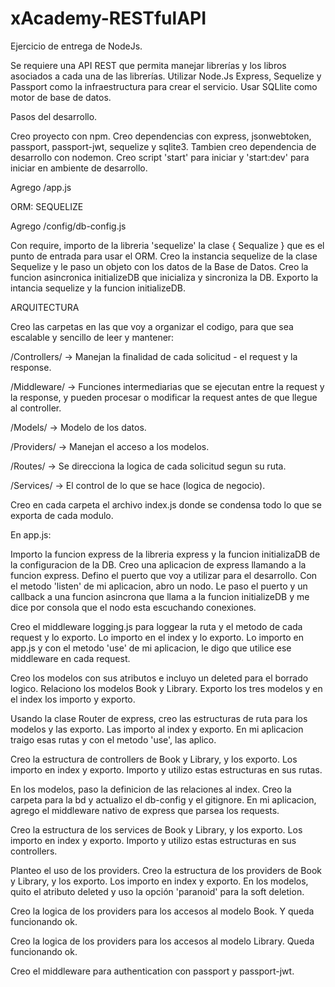 # xAcademy-RESTfulAPI

Ejercicio de entrega de NodeJs.

Se requiere una API REST que permita manejar librerías y los libros asociados a cada una de
las librerías. Utilizar Node.Js Express, Sequelize y Passport como la infraestructura para crear
el servicio. Usar SQLlite como motor de base de datos.


Pasos del desarrollo.

Creo proyecto con npm. Creo dependencias con express, jsonwebtoken, passport, passport-jwt, sequelize y sqlite3. Tambien creo dependencia de desarrollo con nodemon. Creo script 'start' para iniciar y 'start:dev' para iniciar en ambiente de desarrollo.

Agrego /app.js

ORM: SEQUELIZE

Agrego /config/db-config.js

Con require, importo de la libreria 'sequelize' la clase { Sequalize } que es el punto de entrada para usar el ORM.
Creo la instancia sequelize de la clase Sequelize y le paso un objeto con los datos de la Base de Datos.
Creo la funcion asincronica initializeDB que inicializa y sincroniza la DB.
Exporto la intancia sequelize y la funcion initializeDB.

ARQUITECTURA

Creo las carpetas en las que voy a organizar el codigo, para que sea escalable y sencillo de leer y mantener:

/Controllers/ -> Manejan la finalidad de cada solicitud - el request y la response.

/Middleware/ -> Funciones intermediarias que se ejecutan entre la request y la response, y pueden procesar o modificar la request antes de que llegue al controller.

/Models/ -> Modelo de los datos.

/Providers/ -> Manejan el acceso a los modelos.

/Routes/ -> Se direcciona la logica de cada solicitud segun su ruta.

/Services/ -> El control de lo que se hace (logica de negocio).

Creo en cada carpeta el archivo index.js donde se condensa todo lo que se exporta de cada modulo.

En app.js:

Importo la funcion express de la libreria express y la funcion initializaDB de la configuracion de la DB.
Creo una aplicacion de express llamando a la funcion express.
Defino el puerto que voy a utilizar para el desarrollo.
Con el metodo 'listen' de mi aplicacion, abro un nodo. Le paso el puerto y un callback a una funcion asincrona que llama a la funcion initializeDB y me dice por consola que el nodo esta escuchando conexiones.

Creo el middleware logging.js para loggear la ruta y el metodo de cada request y lo exporto. Lo importo en el index y lo exporto. Lo importo en app.js y con el metodo 'use' de mi aplicacion, le digo que utilice ese middleware en cada request.

Creo los modelos con sus atributos e incluyo un deleted para el borrado logico. Relaciono los modelos Book y Library. Exporto los tres modelos y en el index los importo y exporto.

Usando la clase Router de express, creo las estructuras de ruta para los modelos y las exporto. Las importo al index y exporto. En mi aplicacion traigo esas rutas y con el metodo 'use', las aplico.

Creo la estructura de controllers de Book y Library, y los exporto. Los importo en index y exporto. Importo y utilizo estas estructuras en sus rutas.

En los modelos, paso la definicion de las relaciones al index.
Creo la carpeta para la bd y actualizo el db-config y el gitignore.
En mi aplicacion, agrego el middleware nativo de express que parsea los requests.

Creo la estructura de los services de Book y Library, y los exporto. Los importo en index y exporto. Importo y utilizo estas estructuras en sus controllers.

Planteo el uso de los providers. Creo la estructura de los providers de Book y Library, y los exporto. Los importo en index y exporto. En los modelos, quito el atributo deleted y uso la opción 'paranoid' para la soft deletion.

Creo la logica de los providers para los accesos al modelo Book. Y queda funcionando ok.

Creo la logica de los providers para los accesos al modelo Library. Queda funcionando ok.

Creo el middleware para authentication con passport y passport-jwt.